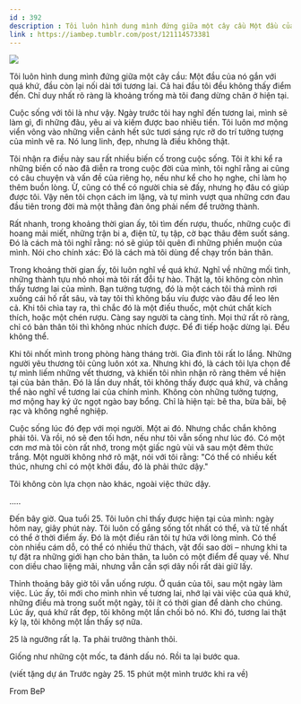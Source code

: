 ```yaml
---
id : 392
description : Tôi luôn hình dung mình đứng giữa một cây cầu Một đầu của nó gắn với quá khứ, đầu còn lại nối dài tới tương lai. Cả hai đầu tôi đều không thấy điểm đến. Chỉ duy nhất rõ ràng là khoảng trống mà tôi đang dừng chân ở hiện tại.
link : https://iambep.tumblr.com/post/121114573381
---
```


![](https://64.media.tumblr.com/1f2db0b8b91730cf83acd72cbc264054/tumblr_nporgqpxpR1u3a9rjo1_500.jpg)

Tôi luôn hình dung mình đứng giữa một cây cầu: Một đầu của nó gắn với quá
khứ, đầu còn lại nối dài tới tương lai. Cả hai đầu tôi đều không thấy điểm
đến. Chỉ duy nhất rõ ràng là khoảng trống mà tôi đang dừng chân ở hiện tại.

Cuộc sống với tôi là như vậy. Ngày trước tôi hay nghĩ đến tương lai, mình
sẽ làm gì, đi những đâu, yêu ai và kiếm được bao nhiêu tiền. Tôi luôn mơ
mộng viển vông vào những viễn cảnh hết sức tươi sáng rực rỡ do trí tưởng
tượng của mình vẽ ra. Nó lung linh, đẹp, nhưng là điều không thật.

Tôi nhận ra điều này sau rất nhiều biến cố trong cuộc sống. Tôi ít khi kể
ra những biến cố nào đã diễn ra trong cuộc đời của mình, tôi nghĩ rằng ai
cũng có câu chuyện và vấn đề của riêng họ, nếu như kể cho họ nghe, chỉ làm
họ thêm buồn lòng. Ừ, cũng có thể có người chia sẻ đấy, nhưng họ đâu có
giúp được tôi. Vậy nên tôi chọn cách im lặng, và tự mình vượt qua những
cơn đau đầu tiên trong đời mà một thằng đàn ông phải nếm để trưởng thành.

Rất nhanh, trong khoảng thời gian ấy, tôi tìm đến rượu, thuốc, những cuộc
đi hoang mải miết, những trận bi a, điện tử, tụ tập, cờ bạc thâu đêm suốt
sáng. Đó là cách mà tôi nghĩ rằng: nó sẽ giúp tôi quên đi những phiền muộn
của mình. Nói cho chính xác: Đó là cách mà tôi dùng để chạy trốn bản thân.

Trong khoảng thời gian ấy, tôi luôn nghĩ về quá khứ. Nghĩ về những mối tình,
những thành tựu nhỏ nhoi mà tôi rất đỗi tự hào. Thật lạ, tôi không còn nhìn
thấy tương lai của mình. Bạn tưởng tượng, đó là một cách tôi thả mình rơi
xuống cái hố rất sâu, và tay tôi thì không bấu víu được vào đâu để leo lên
cả. Khi tôi chìa tay ra, thì chắc đó là một điếu thuốc, một chút chất kích
thích, hoặc một chén rượu. Càng say người ta càng tỉnh. Mọi thứ rất rõ ràng,
chỉ có bản thân tôi thì không nhúc nhích được. Để đi tiếp hoặc dừng lại.
Đều không thể.

Khi tôi nhốt mình trong phòng hàng tháng trời. Gia đình tôi rất lo lắng.
Những người yêu thương tôi cũng luôn xót xa. Nhưng khi đó, là cách tôi lựa
chọn để tự mình liếm những vết thương, và khiến tôi nhìn nhận rõ ràng thêm
về hiện tại của bản thân. Đó là lần duy nhất, tôi không thấy được quá khứ,
và chẳng thể nào nghĩ về tương lai của chính mình. Không còn những tưởng
tượng, mơ mộng hay ký ức ngọt ngào bay bổng. Chỉ là hiện tại: bê tha, bừa
bãi, bệ rạc và không nghề nghiệp.

Cuộc sống lúc đó đẹp với mọi người. Một ai đó. Nhưng chắc chắn không phải
tôi. Và rồi, nó sẽ đen tối hơn, nếu như tôi vẫn sống như lúc đó. Có một
cơn mơ mà tôi còn rất nhớ, trong một giấc ngủ vùi vã sau một đêm thức trắng.
Một người không nhớ rõ mặt, nói với tôi rằng: "Có thể có nhiều kết thúc,
nhưng chỉ có một khởi đầu, đó là phải thức dậy."

Tôi không còn lựa chọn nào khác, ngoài việc thức dậy.

.....

Đến bây giờ. Qua tuổi 25. Tôi luôn chỉ thấy được hiện tại của mình: ngày
hôm nay, giây phút này. Tôi luôn cố gắng sống tốt nhất có thể, và tử tế
nhất có thể ở thời điểm ấy. Đó là một điều răn tôi tự hứa với lòng mình.
Có thể còn nhiều cám dỗ, có thể có nhiều thử thách, vật đổi sao dời – nhưng
khi ta tự đặt ra những giới hạn cho bản thân, ta luôn có một điểm để quay
về. Như con diều chao liệng mãi, nhưng vẫn cần sợi dây nối rất dài giữ lấy.

Thỉnh thoảng bây giờ tôi vẫn uống rượu. Ở quán của tôi, sau một ngày làm
việc. Lúc ấy, tôi mới cho mình nhìn về tương lai, nhớ lại vài việc của quá
khứ, những điều mà trong suốt một ngày, tôi ít có thời gian để dành cho
chúng. Lúc ấy, quá khứ rất đẹp, tôi không một lần chối bỏ nó. Khi đó, tương
lai thật kỳ lạ, tôi không một lần thấy sợ nữa.

25 là ngưỡng rất lạ. Ta phải trưởng thành thôi.

Giống như những cột mốc, ta đánh dấu nó. Rồi ta lại bước qua.

(viết tặng dự án Trước ngày 25. 15 phút một mình trước khi ra về)

From BeP